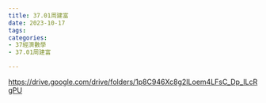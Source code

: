 ```yaml
---
title: 37.01周建富
date: 2023-10-17
tags: 
categories:
- 37經濟數學
- 37.01周建富

---
```

https://drive.google.com/drive/folders/1p8C946Xc8g2ILoem4LFsC_Dp_ILcRgPU
